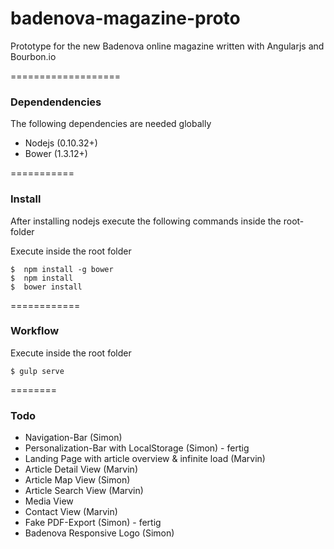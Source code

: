 badenova-magazine-proto
=======================

Prototype for the new Badenova online magazine written with Angularjs and Bourbon.io

===================
### Dependendencies
The following dependencies are needed globally

* Nodejs (0.10.32+)
* Bower (1.3.12+)

===========
### Install

After installing nodejs execute the following commands inside the root-folder

Execute inside the root folder
```Shell
$  npm install -g bower
$  npm install
$  bower install
```


============
### Workflow

Execute inside the root folder
```Shell
$ gulp serve
```

========
### Todo

* Navigation-Bar (Simon)
* Personalization-Bar with LocalStorage (Simon) - fertig
* Landing Page with article overview & infinite load (Marvin)
* Article Detail View (Marvin)
* Article Map View (Simon)
* Article Search View (Marvin)
* Media View 
* Contact View (Marvin)
* Fake PDF-Export (Simon) - fertig
* Badenova Responsive Logo (Simon)
